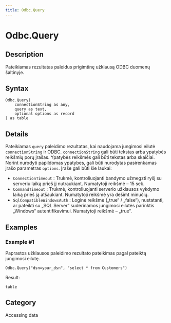 ```yaml
---
title: Odbc.Query
---
```


# Odbc.Query


## Description

Pateikiamas rezultatas paleidus prigimtinę užklausą ODBC duomenų šaltinyje.


## Syntax

```powerquery
Odbc.Query(
    connectionString as any,
    query as text,
    optional options as record
) as table
```


## Details

Pateikiamas <code>query</code> paleidimo rezultatas, kai naudojama jungimosi eilutė <code>connectionString</code> ir ODBC. <code>connectionString</code> gali būti tekstas arba ypatybės reikšmių porų įrašas. Ypatybės reikšmės gali būti tekstas arba skaičiai. Norint nurodyti papildomas ypatybes, gali būti nurodytas pasirenkamas įrašo parametras <code>options</code>. Įraše gali būti šie laukai:    <ul><li><code>ConnectionTimeout</code> : Trukmė, kontroliuojanti bandymo užmegzti ryšį su serveriu laiką prieš jį nutraukiant. Numatytoji reikšmė – 15 sek.</li><li><code>CommandTimeout</code> : Trukmė, kontroliuojanti serverio užklausos vykdymo laiką prieš ją atšaukiant. Numatytoji reikšmė yra dešimt minučių.</li><li><code>SqlCompatibleWindowsAuth</code> : Loginė reikšmė („true“ / „false“), nustatanti, ar pateikti su „SQL Server“ suderinamos jungimosi eilutės parinktis „Windows“ autentifikavimui. Numatytoji reikšmė – „true“.</li></ul>


## Examples

### Example #1 
Paprastos užklausos paleidimo rezultato pateikimas pagal pateiktą jungimosi eilutę.
```powerquery
Odbc.Query("dsn=your_dsn", "select * from Customers")
```

Result: 
```powerquery
table
```




## Category
Accessing data
